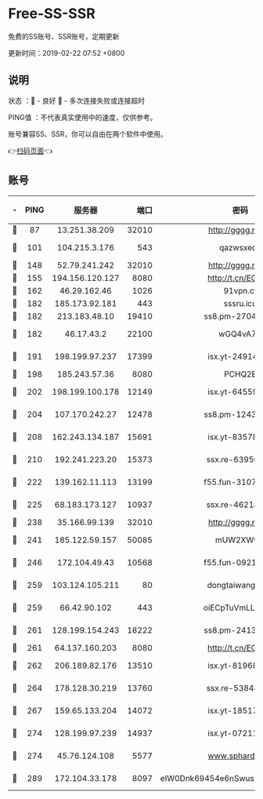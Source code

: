 # Free-SS-SSR

免费的SS账号、SSR账号，定期更新

更新时间：2019-02-22 07:52 +0800

## 说明

状态     ：🙂 - 良好 🙁 - 多次连接失败或连接超时

PING值   ：不代表真实使用中的速度，仅供参考。

账号兼容SS、SSR，你可以自由在两个软件中使用。

👉[扫码页面](https://liesauer.github.io/free-ss-ssr.github.io/)👈

## 账号

|-|PING|服务器|端口|密码|加密方式|区域|
|:----:|:----:|:-----:|-----:|:----:|:----:|:----:|
|🙂|87|13.251.38.209|32010|http://gggg.rocks|chacha20|SG|
|🙂|101|104.215.3.176|543|qazwsxedc|aes-256-gcm|JP|
|🙂|148|52.79.241.242|32010|http://gggg.rocks|chacha20|KR|
|🙂|155|194.156.120.127|8080|http://t.cn/EGJIyrl|rc4-md5|RU|
|🙂|162|46.29.162.46|1026|91vpn.cf|rc4-md5|RU|
|🙂|182|185.173.92.181|443|sssru.icu|rc4-md5|RU|
|🙂|182|213.183.48.10|19410|ss8.pm-27042185|rc4-md5|RU|
|🙂|182|46.17.43.2|22100|wGQ4vA7D|aes-256-gcm|RU|
|🙂|191|198.199.97.237|17399|isx.yt-24914011|aes-256-cfb|US|
|🙂|198|185.243.57.36|8080|PCHQ2E|rc4-md5|US|
|🙂|202|198.199.100.178|12149|isx.yt-64559201|aes-256-cfb|US|
|🙂|204|107.170.242.27|12478|ss8.pm-12435283|aes-256-cfb|US|
|🙂|208|162.243.134.187|15691|isx.yt-83578322|aes-256-cfb|US|
|🙂|210|192.241.223.20|15373|ssx.re-63950271|aes-256-cfb|US|
|🙂|222|139.162.11.113|13199|f55.fun-31072524|aes-256-cfb|SG|
|🙂|225|68.183.173.127|10937|ssx.re-46218785|aes-256-cfb|US|
|🙂|238|35.166.99.139|32010|http://gggg.rocks|chacha20|US|
|🙂|241|185.122.59.157|50085|mUW2XWw8|aes-256-cfb|GB|
|🙂|246|172.104.49.43|10568|f55.fun-09214148|aes-256-cfb|SG|
|🙂|259|103.124.105.211|80|dongtaiwang.com|aes-256-cfb|US|
|🙂|259|66.42.90.102|443|oiECpTuVmLLxk4Ts|aes-256-cfb|US|
|🙂|261|128.199.154.243|18222|ss8.pm-24139356|aes-256-cfb|SG|
|🙂|261|64.137.160.203|8080|http://t.cn/EGJIyrl|rc4-md5|CA|
|🙂|262|206.189.82.176|13510|isx.yt-81968687|aes-256-cfb|SG|
|🙂|264|178.128.30.219|13760|ssx.re-53848293|aes-256-cfb|SG|
|🙂|267|159.65.133.204|14072|isx.yt-18517814|aes-256-cfb|SG|
|🙂|274|128.199.97.239|14937|isx.yt-07211960|aes-256-cfb|SG|
|🙂|274|45.76.124.108|5577|www.sphard.com|aes-256-cfb|AU|
|🙂|289|172.104.33.178|8097|eIW0Dnk69454e6nSwuspv9DmS201tQ0D|aes-256-cfb|SG|
